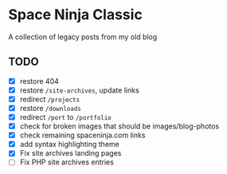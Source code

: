 # Space Ninja Classic

A collection of legacy posts from my old blog

## TODO

- [x] restore 404
- [x] restore `/site-archives`, update links
- [x] redirect `/projects`
- [x] restore `/downloads`
- [x] redirect `/port` to `/portfolio`
- [x] check for broken images that should be images/blog-photos
- [x] check remaining spaceninja.com links
- [x] add syntax highlighting theme
- [x] Fix site archives landing pages
- [ ] Fix PHP site archives entries
